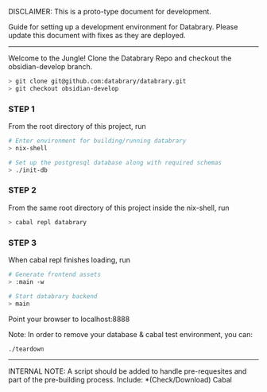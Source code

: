 DISCLAIMER: This is a proto-type document for development.

Guide for setting up a development environment for Databrary.
Please update this document with fixes as they are deployed.

---------------------------------------------------------------------------
Welcome to the Jungle! Clone the Databrary Repo and checkout the
obsidian-develop branch. 
```bash
> git clone git@github.com:databrary/databrary.git
> git checkout obsidian-develop
```

### STEP 1
From the root directory of this project, run
```bash
# Enter environment for building/running databrary
> nix-shell

# Set up the postgresql database along with required schemas
> ./init-db
```

### STEP 2
From the same root directory of this project inside the nix-shell, run
```bash
> cabal repl databrary
```

### STEP 3
When cabal repl finishes loading, run
```bash
# Generate frontend assets
> :main -w

# Start databrary backend
> main
```

Point your browser to localhost:8888


Note: In order to remove your database & cabal test environment, you can:
```bash
./teardown
```

----------------------------------------------------------------------------
INTERNAL NOTE: A script should be added to handle pre-requesites and part of
the pre-building process. Include:
    *(Check/Download) Cabal
